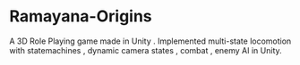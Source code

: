 # Ramayana-Origins
 
A 3D Role Playing game made in Unity .
Implemented multi-state locomotion with statemachines , dynamic camera states , combat , enemy AI in Unity.
